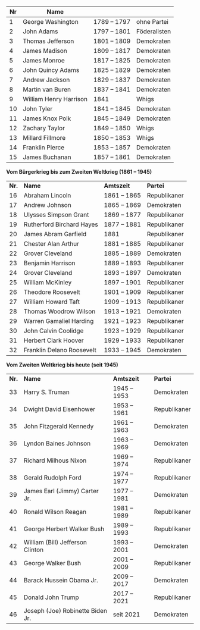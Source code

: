 | Nr  | Name  |   |   |
|---|---|---|---|
|1|George Washington|1789 – 1797|ohne Partei|
|2|John Adams|1797 – 1801|Föderalisten|
|3|Thomas Jefferson|1801 – 1809|Demokraten|
|4|James Madison|1809 – 1817|Demokraten|
|5|James Monroe|1817 – 1825|Demokraten|
|6|John Quincy Adams|1825 – 1829|Demokraten|
|7|Andrew Jackson|1829 – 1837|Demokraten|
|8|Martin van Buren|1837 – 1841|Demokraten|
|9|William Henry Harrison|1841|Whigs|
|10|John Tyler|1841 – 1845|Demokraten|
|11|James Knox Polk|1845 – 1849|Demokraten|
|12|Zachary Taylor|1849 – 1850|Whigs|
|13|Millard Fillmore|1850 – 1853|Whigs|
|14|Franklin Pierce|1853 – 1857|Demokraten|
|15|James Buchanan|1857 – 1861|Demokraten|

**Vom Bürgerkrieg bis zum Zweiten Weltkrieg (1861 – 1945)**

|   |   |   |   |
|---|---|---|---|
|**Nr.**|**Name**|**Amtszeit**|**Partei**|
|16|Abraham Lincoln|1861 – 1865|Republikaner|
|17|Andrew Johnson|1865 – 1869|Demokraten|
|18|Ulysses Simpson Grant|1869 – 1877|Republikaner|
|19|Rutherford Birchard Hayes|1877 – 1881|Republikaner|
|20|James Abram Garfield|1881|Republikaner|
|21|Chester Alan Arthur|1881 – 1885|Republikaner|
|22|Grover Cleveland|1885 – 1889|Demokraten|
|23|Benjamin Harrison|1889 – 1893|Republikaner|
|24|Grover Cleveland|1893 – 1897|Demokraten|
|25|William McKinley|1897 – 1901|Republikaner|
|26|Theodore Roosevelt|1901 – 1909|Republikaner|
|27|William Howard Taft|1909 – 1913|Republikaner|
|28|Thomas Woodrow Wilson|1913 – 1921|Demokraten|
|29|Warren Gamaliel Harding|1921 – 1923|Republikaner|
|30|John Calvin Coolidge|1923 – 1929|Republikaner|
|31|Herbert Clark Hoover|1929 – 1933|Republikaner|
|32|Franklin Delano Roosevelt|1933 – 1945|Demokraten|

**Vom Zweiten Weltkrieg bis heute (seit 1945)**

|   |   |   |   |
|---|---|---|---|
|**Nr.**|**Name**|**Amtszeit**|**Partei**|
|33|Harry S. Truman|1945 – 1953|Demokraten|
|34|Dwight David Eisenhower|1953 – 1961|Republikaner|
|35|John Fitzgerald Kennedy|1961 – 1963|Demokraten|
|36|Lyndon Baines Johnson|1963 – 1969|Demokraten|
|37|Richard Milhous Nixon|1969 – 1974|Republikaner|
|38|Gerald Rudolph Ford|1974 – 1977|Republikaner|
|39|James Earl (Jimmy) Carter Jr.|1977 – 1981|Demokraten|
|40|Ronald Wilson Reagan|1981 – 1989|Republikaner|
|41|George Herbert Walker Bush|1989 – 1993|Republikaner|
|42|William (Bill) Jefferson Clinton|1993 – 2001|Demokraten|
|43|George Walker Bush|2001 – 2009|Republikaner|
|44|Barack Hussein Obama Jr.|2009 – 2017|Demokraten|
|45|Donald John Trump|2017 – 2021|Republikaner|
|46|Joseph (Joe) Robinette Biden Jr.|seit 2021|Demokraten|